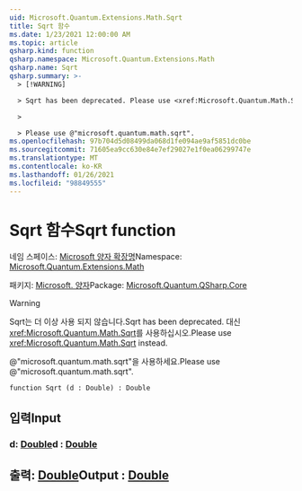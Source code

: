```yaml
---
uid: Microsoft.Quantum.Extensions.Math.Sqrt
title: Sqrt 함수
ms.date: 1/23/2021 12:00:00 AM
ms.topic: article
qsharp.kind: function
qsharp.namespace: Microsoft.Quantum.Extensions.Math
qsharp.name: Sqrt
qsharp.summary: >-
  > [!WARNING]

  > Sqrt has been deprecated. Please use <xref:Microsoft.Quantum.Math.Sqrt> instead.

  >

  > Please use @"microsoft.quantum.math.sqrt".
ms.openlocfilehash: 97b704d5d08499da068d1fe094ae9af5851dc0be
ms.sourcegitcommit: 71605ea9cc630e84e7ef29027e1f0ea06299747e
ms.translationtype: MT
ms.contentlocale: ko-KR
ms.lasthandoff: 01/26/2021
ms.locfileid: "98849555"
---
```

# <a name="sqrt-function"></a><span data-ttu-id="d1a5c-102">Sqrt 함수</span><span class="sxs-lookup"><span data-stu-id="d1a5c-102">Sqrt function</span></span>

<span data-ttu-id="d1a5c-103">네임 스페이스: [Microsoft 양자 확장명](xref:Microsoft.Quantum.Extensions.Math)</span><span class="sxs-lookup"><span data-stu-id="d1a5c-103">Namespace: [Microsoft.Quantum.Extensions.Math](xref:Microsoft.Quantum.Extensions.Math)</span></span>

<span data-ttu-id="d1a5c-104">패키지: [Microsoft. 양자](https://nuget.org/packages/Microsoft.Quantum.QSharp.Core)</span><span class="sxs-lookup"><span data-stu-id="d1a5c-104">Package: [Microsoft.Quantum.QSharp.Core](https://nuget.org/packages/Microsoft.Quantum.QSharp.Core)</span></span>


> [!WARNING]
> <span data-ttu-id="d1a5c-105">Sqrt는 더 이상 사용 되지 않습니다.</span><span class="sxs-lookup"><span data-stu-id="d1a5c-105">Sqrt has been deprecated.</span></span> <span data-ttu-id="d1a5c-106">대신 <xref:Microsoft.Quantum.Math.Sqrt>를 사용하십시오.</span><span class="sxs-lookup"><span data-stu-id="d1a5c-106">Please use <xref:Microsoft.Quantum.Math.Sqrt> instead.</span></span>
>
> <span data-ttu-id="d1a5c-107">@"microsoft.quantum.math.sqrt"을 사용하세요.</span><span class="sxs-lookup"><span data-stu-id="d1a5c-107">Please use @"microsoft.quantum.math.sqrt".</span></span>



```qsharp
function Sqrt (d : Double) : Double
```


## <a name="input"></a><span data-ttu-id="d1a5c-108">입력</span><span class="sxs-lookup"><span data-stu-id="d1a5c-108">Input</span></span>

### <a name="d--double"></a><span data-ttu-id="d1a5c-109">d: [Double](xref:microsoft.quantum.lang-ref.double)</span><span class="sxs-lookup"><span data-stu-id="d1a5c-109">d : [Double](xref:microsoft.quantum.lang-ref.double)</span></span>





## <a name="output--double"></a><span data-ttu-id="d1a5c-110">출력: [Double](xref:microsoft.quantum.lang-ref.double)</span><span class="sxs-lookup"><span data-stu-id="d1a5c-110">Output : [Double](xref:microsoft.quantum.lang-ref.double)</span></span>

